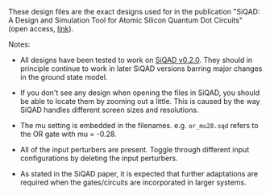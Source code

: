 These design files are the exact designs used for in the publication "SiQAD: A Design and Simulation Tool for Atomic Silicon Quantum Dot Circuits" (open access, [link](https://ieeexplore.ieee.org/document/8963859)).

Notes:

* All designs have been tested to work on [SiQAD v0.2.0](https://github.com/siqad/siqad/releases/tag/v0.2.0). They should in principle continue to work in later SiQAD versions barring major changes in the ground state model.

* If you don't see any design when opening the files in SiQAD, you should be able to locate them by zooming out a little. This is caused by the way SiQAD handles different screen sizes and resolutions.

* The mu setting is embedded in the filenames. e.g. `or_mu28.sqd` refers to the OR gate with mu = -0.28.

* All of the input perturbers are present. Toggle through different input configurations by deleting the input perturbers.

* As stated in the SiQAD paper, it is expected that further adaptations are required when the gates/circuits are incorporated in larger systems.
